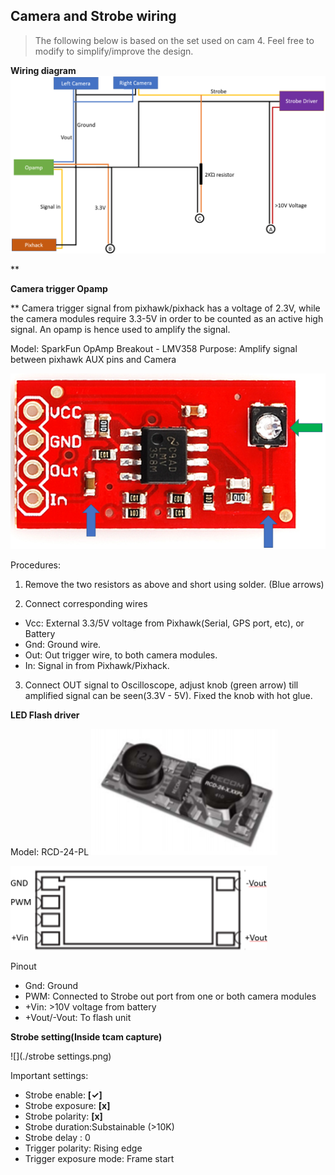 

## **Camera and Strobe wiring**

    

> The following below is based on the set used on cam 4. Feel free to
> modify to simplify/improve the design.

**Wiring diagram**
![](./wiring-diagram.png)

**

**Camera trigger Opamp**

**
Camera trigger signal from pixhawk/pixhack has a voltage of 2.3V, while the camera modules require 3.3-5V in order to be counted as an active high signal. An opamp is hence used to amplify the signal.

  

Model: SparkFun OpAmp Breakout - LMV358
Purpose: Amplify signal between pixhawk AUX pins and Camera

![](./opamp-pins.png)

Procedures: 
1) Remove the two resistors as above and short using solder. (Blue arrows)

  

2) Connect corresponding wires

 - Vcc: External 3.3/5V voltage from Pixhawk(Serial, GPS port, etc), or Battery
 - Gnd: Ground wire.
 - Out: Out trigger wire, to both camera modules.
 - In: Signal in from Pixhawk/Pixhack.

  

3) Connect OUT signal to Oscilloscope, adjust knob (green arrow) till amplified signal can be seen(3.3V - 5V). Fixed the knob with hot glue.


**LED Flash driver**

Model: RCD-24-PL
![](./flash-driver.png)

![](./flash-driver-pins.png)

Pinout

 - Gnd: Ground
 - PWM: Connected to Strobe out port from one or both camera modules
 - +Vin: >10V voltage from battery
 - +Vout/-Vout: To flash unit

**Strobe setting(Inside tcam capture)**

![](./strobe settings.png)

Important settings:

 - Strobe enable: **[✓]**
 - Strobe exposure: **[x]**
 - Strobe polarity: **[x]**
 - Strobe duration:Substainable (>10K) 
 - Strobe delay : 0
 - Trigger polarity: Rising edge
 - Trigger exposure mode: Frame start
